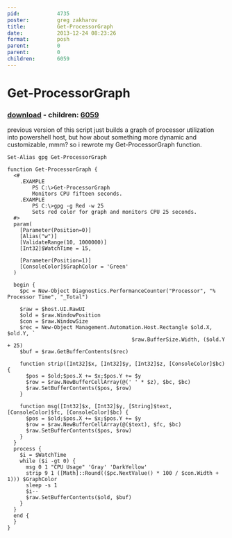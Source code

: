 ```yaml
---
pid:            4735
poster:         greg zakharov
title:          Get-ProcessorGraph
date:           2013-12-24 08:23:26
format:         posh
parent:         0
parent:         0
children:       6059
---
```


# Get-ProcessorGraph

### [download](4735.ps1) - children: [6059](6059.md)

previous version of this script just builds a graph of processor utilization into powershell host, but how about something more dynamic and customizable, mmm? so i rewrote my Get-ProcessorGraph function.

```posh
Set-Alias gpg Get-ProcessorGraph

function Get-ProcessorGraph {
  <#
    .EXAMPLE
        PS C:\>Get-ProcessorGraph
        Monitors CPU fifteen seconds.
    .EXAMPLE
        PS C:\>gpg -g Red -w 25
        Sets red color for graph and monitors CPU 25 seconds.
  #>
  param(
    [Parameter(Position=0)]
    [Alias("w")]
    [ValidateRange(10, 1000000)]
    [Int32]$WatchTime = 15,
    
    [Parameter(Position=1)]
    [ConsoleColor]$GraphColor = 'Green'
  )
  
  begin {
    $pc = New-Object Diagnostics.PerformanceCounter("Processor", "% Processor Time", "_Total")

    $raw = $host.UI.RawUI
    $old = $raw.WindowPosition
    $con = $raw.WindowSize
    $rec = New-Object Management.Automation.Host.Rectangle $old.X, $old.Y, `
                                        $raw.BufferSize.Width, ($old.Y + 25)
    $buf = $raw.GetBufferContents($rec)
    
    function strip([Int32]$x, [Int32]$y, [Int32]$z, [ConsoleColor]$bc) {
      $pos = $old;$pos.X += $x;$pos.Y += $y
      $row = $raw.NewBufferCellArray(@(' ' * $z), $bc, $bc)
      $raw.SetBufferContents($pos, $row)
    }
    
    function msg([Int32]$x, [Int32]$y, [String]$text, [ConsoleColor]$fc, [ConsoleColor]$bc) {
      $pos = $old;$pos.X += $x;$pos.Y += $y
      $row = $raw.NewBufferCellArray(@($text), $fc, $bc)
      $raw.SetBufferContents($pos, $row)
    }
  }
  process {
    $i = $WatchTime
    while ($i -gt 0) {
      msg 0 1 "CPU Usage" 'Gray' 'DarkYellow'
      strip 9 1 ([Math]::Round(($pc.NextValue() * 100 / $con.Width + 1))) $GraphColor
      sleep -s 1
      $i--
      $raw.SetBufferContents($old, $buf)
    }
  }
  end {
  }
}
```
